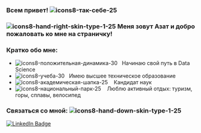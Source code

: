 ### Всем привет! ![icons8-так-себе-25](https://github.com/Tim-Azat/Tim-Azat/assets/146379567/25fb3024-48ea-4f7e-977c-d2f0b430f1a4)

### ![icons8-hand-right-skin-type-1-25](https://github.com/Tim-Azat/Tim-Azat/assets/146379567/d169fbb6-1f92-4fe8-b24c-b911267817f9) Меня зовут Азат и добро пожаловать ко мне на страничку!

### Кратко обо мне:
- ![icons8-положительная-динамика-30](https://github.com/Tim-Azat/Tim-Azat/assets/146379567/51a220cb-64fc-457b-9173-87d6408bd204) &nbsp; Начинаю свой путь в Data Science
- ![icons8-учеба-30](https://github.com/Tim-Azat/Tim-Azat/assets/146379567/5f8a79f3-fefd-415a-82e4-d2e0e3ab0894) &nbsp; Имею высшее техническое образование 
- ![icons8-академическая-шапка-25](https://github.com/Tim-Azat/Tim-Azat/assets/146379567/c53d5793-4e80-468c-bca7-6dfb72b188ea) &nbsp;&nbsp; Кандидат наук
- ![icons8-национальный-парк-25](https://github.com/Tim-Azat/Tim-Azat/assets/146379567/64c6c4a9-2782-467e-8f54-aad054f41ba9) &nbsp;&nbsp; Люблю активный отдых: туризм, горы, сплавы, велосипед


### Связаться со мной: ![icons8-hand-down-skin-type-1-25](https://github.com/Tim-Azat/Tim-Azat/assets/146379567/0cba54c1-8436-4987-b9b3-dcf3a750d787)

<div id="badges">
  <a href="https://t.me/Tim_Azat">
    <img src="https://img.shields.io/badge/Telegram-blue?style=for-the-badge&logo=Telegram&logoColor=white" alt="LinkedIn Badge"/>
  </a>
</div>
